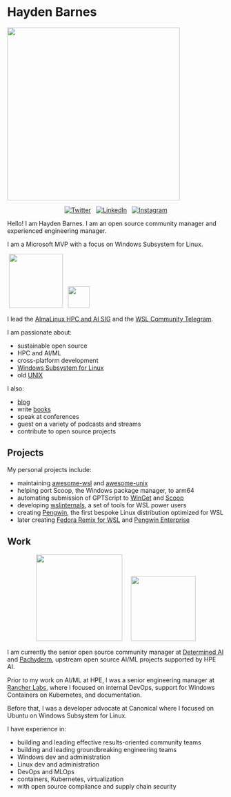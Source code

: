 <p align="center">
<h1>Hayden Barnes</h1>
</p>

<img src="https://github.com/user-attachments/assets/29b473dd-8365-4617-81b9-a2856c61da28" width="400"><br>

<p align="center">
  &nbsp;<a href="https://twitter.com/unixterminal" target="_blank"><img alt="Twitter" src="https://img.shields.io/badge/Twitter-303030?style=for-the-badge&logo=x&logoColor=%23ffffff"></a>&nbsp;
  &nbsp;<a href="https://www.linkedin.com/in/thbarnes/" target="_blank"><img alt="LinkedIn" src="https://img.shields.io/badge/LinkedIn-1667be?style=for-the-badge&logo=linkedin&logoColor=%23ffffff"></a>&nbsp;
  &nbsp;<a href="https://www.instagram.com/redbeardedhayden/" target="_blank"><img alt="Instagram" src="https://img.shields.io/badge/instagram-d3175c?style=for-the-badge&logo=instagram&logoColor=%23ffffff"></a>&nbsp;
</p>

Hello! I am Hayden Barnes. I am an open source community manager and experienced engineering manager.

I am a Microsoft MVP with a focus on Windows Subsystem for Linux.

&nbsp;<a href="https://mvp.microsoft.com" target="_blank"><img src="https://github.com/user-attachments/assets/344db775-3d93-4278-ad16-02b65c847c45" width="125"></a>&nbsp;
&nbsp;<a href="https://www.almalinux.org" target="_blank"><img src="https://almalinux.org/images/icon.svg" width="50" /></a>

I lead the [AlmaLinux HPC and AI SIG](https://wiki.almalinux.org/sigs/HPCandAI.html) and the [WSL Community Telegram](https://t.me/+SK14TGZ7O2bYtRyo).

I am passionate about:

* sustainable open source
* HPC and AI/ML
* cross-platform development
* [Windows Subsystem for Linux](https://github.com/sirredbeard/awesome-wsl)
* old [UNIX](https://github.com/sirredbeard/awesome-unixhttps:/)

I also:

* [blog](https://boxofcables.dev/https:/)
* write [books](https://www.amazon.com/Windows-Subsystem-Linux-Cross-Platform-Collaboration/dp/1484268725/https:/)
* speak at conferences
* guest on a variety of podcasts and streams
* contribute to open source projects

## Projects

My personal projects include:

* maintaining [awesome-wsl](https://github.com/sirredbeard/awesome-wslhttps:/) and [awesome-unix](https://github.com/sirredbeard/awesome-unixhttps:/)
* helping port Scoop, the Windows package manager, to arm64
* automating submission of GPTScript to [WinGet](https://github.com/gptscript-ai/gptscript/commit/c6fef469163411c55bd32867d94f329ad0d8481d) and [Scoop](https://github.com/ScoopInstaller/Extras/commit/a985c84fa4144185eb25ff0fc71ab0c5cae3abcfhttps:/)
* developing [wslinternals](https://github.com/sirredbeard/wslinternalshttps:/), a set of tools for WSL power users
* creating [Pengwin](https://github.com/WhitewaterFoundry/Pengwinhttps:/), the first bespoke Linux distribution optimized for WSL
* later creating [Fedora Remix for WSL](https://https://github.com/WhitewaterFoundry/Fedora-Remix-for-WSL) and [Pengwin Enterprise](https://github.com/WhitewaterFoundry/Pengwin-Enterprise)

## Work

<p align="center">
  &nbsp;<a href="https://github.com/determined-ai/determined" target="_blank"><img src="https://github.com/user-attachments/assets/81bec60e-2e22-45ea-aa8e-54061db99de8" width="200"></a>&nbsp;&nbsp;&nbsp;
  &nbsp;<a href="https://github.com/pachyderm/pachyderm" target="_blank"><img src="https://github.com/user-attachments/assets/7844905d-9a19-4c7d-854b-6343eaea5853" width="150"></a>&nbsp;
</p>

I am currently the senior open source community manager at [Determined AI](https://www.determined.ai/https:/) and [Pachyderm](https://pachyderm.io/https:/), upstream open source AI/ML projects supported by HPE AI.

Prior to my work on AI/ML at HPE, I was a senior engineering manager at [Rancher Labs](https://www.rancher.com/https:/), where I focused on internal DevOps, support for Windows Containers on Kubernetes, and documentation.

Before that, I was a developer advocate at Canonical where I focused on Ubuntu on Windows Subsystem for Linux.

I have experience in:

* building and leading effective results-oriented community teams
* building and leading groundbreaking engineering teams
* Windows dev and administration
* Linux dev and administration
* DevOps and MLOps
* containers, Kubernetes, virtualization
* with open source compliance and supply chain security
